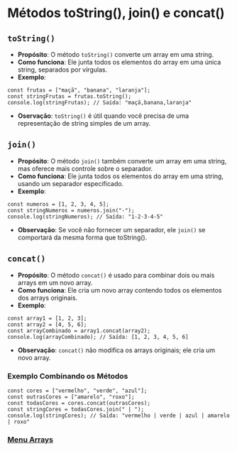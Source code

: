 # Métodos toString(), join() e concat()

## `toString()`

- **Propósito**: O método `toString()` converte um array em uma string.
- **Como funciona**: Ele junta todos os elementos do array em uma única string, separados por vírgulas.
- **Exemplo**:

```
const frutas = ["maçã", "banana", "laranja"];
const stringFrutas = frutas.toString();
console.log(stringFrutas); // Saída: "maçã,banana,laranja"
```

- **Oservação**: `toString()` é útil quando você precisa de uma representação de string simples de um array.

## `join()`

- **Propósito**: O método `join()` também converte um array em uma string, mas oferece mais controle sobre o separador.
- **Como funciona**: Ele junta todos os elementos do array em uma string, usando um separador especificado.
- **Exemplo**:

```
const numeros = [1, 2, 3, 4, 5];
const stringNumeros = numeros.join("-");
console.log(stringNumeros); // Saída: "1-2-3-4-5"
```

- **Observação**: Se você não fornecer um separador, ele `join()` se comportará da mesma forma que toString().

## `concat()`

- **Propósito**: O método `concat()` é usado para combinar dois ou mais arrays em um novo array.
- **Como funciona**: Ele cria um novo array contendo todos os elementos dos arrays originais.
- **Exemplo**:

```
const array1 = [1, 2, 3];
const array2 = [4, 5, 6];
const arrayCombinado = array1.concat(array2);
console.log(arrayCombinado); // Saída: [1, 2, 3, 4, 5, 6]
```

- **Observação**: `concat()` não modifica os arrays originais; ele cria um novo array.

### Exemplo Combinando os Métodos

```
const cores = ["vermelho", "verde", "azul"];
const outrasCores = ["amarelo", "roxo"];
const todasCores = cores.concat(outrasCores);
const stringCores = todasCores.join(" | ");
console.log(stringCores); // Saída: "vermelho | verde | azul | amarelo | roxo"
```

### [Menu Arrays](../menu.md)
